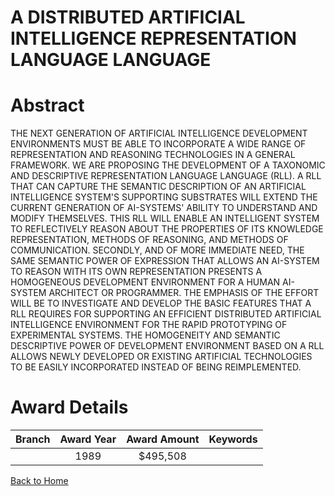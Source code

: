 
A DISTRIBUTED ARTIFICIAL INTELLIGENCE REPRESENTATION LANGUAGE LANGUAGE
======================================================================

# Abstract


THE NEXT GENERATION OF ARTIFICIAL INTELLIGENCE DEVELOPMENT ENVIRONMENTS MUST BE ABLE TO INCORPORATE A WIDE RANGE OF REPRESENTATION AND REASONING TECHNOLOGIES IN A GENERAL FRAMEWORK. WE ARE PROPOSING THE DEVELOPMENT OF A TAXONOMIC AND DESCRIPTIVE REPRESENTATION LANGUAGE LANGUAGE (RLL). A RLL THAT CAN CAPTURE THE SEMANTIC DESCRIPTION OF AN ARTIFICIAL INTELLIGENCE SYSTEM'S SUPPORTING SUBSTRATES WILL EXTEND THE CURRENT GENERATION OF AI-SYSTEMS' ABILITY TO UNDERSTAND AND MODIFY THEMSELVES. THIS RLL WILL ENABLE AN INTELLIGENT SYSTEM TO REFLECTIVELY REASON ABOUT THE PROPERTIES OF ITS KNOWLEDGE REPRESENTATION, METHODS OF REASONING, AND METHODS OF COMMUNICATION. SECONDLY, AND OF MORE IMMEDIATE NEED, THE SAME SEMANTIC POWER OF EXPRESSION THAT ALLOWS AN AI-SYSTEM TO REASON WITH ITS OWN REPRESENTATION PRESENTS A HOMOGENEOUS DEVELOPMENT ENVIRONMENT FOR A HUMAN AI-SYSTEM ARCHITECT OR PROGRAMMER. THE EMPHASIS OF THE EFFORT WILL BE TO INVESTIGATE AND DEVELOP THE BASIC FEATURES THAT A RLL REQUIRES FOR SUPPORTING AN EFFICIENT DISTRIBUTED ARTIFICIAL INTELLIGENCE ENVIRONMENT FOR THE RAPID PROTOTYPING OF EXPERIMENTAL SYSTEMS. THE HOMOGENEITY AND SEMANTIC DESCRIPTIVE POWER OF DEVELOPMENT ENVIRONMENT BASED ON A RLL ALLOWS NEWLY DEVELOPED OR EXISTING ARTIFICIAL TECHNOLOGIES TO BE EASILY INCORPORATED INSTEAD OF BEING REIMPLEMENTED.  

# Award Details

|Branch|Award Year|Award Amount|Keywords|
| :---: | :---: | :---: | :---: |
||1989|$495,508||
  
  


[Back to Home](https://github.com/chrischow/dod_sbir_awards/Reports/CC/#907)